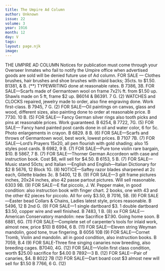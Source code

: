 ```yaml
---
title: The Umpire Ad Column
author: Unknown
issue: 22
volume: 3
year: 1916
month: 12
day: V
tags:
layout: page.njk
image:
---
```

THE UMPIRE AD COLUMN    Notices for publication must come through your Overseer Inmates who fail to notify the Umpire office when advertised goods are sold will be denied future use of Ad column.       FOR SALE — Clothes brushes, hair brushes and shoe brushes with inlaid backs; 35cts. to $1.50. B1381, & B. (**)      TYPEWRITING done at reasonable rates. B 7386, 3B.       FOR SALE—Scarfs made of Germantown wool on frame 7x2½ ft. from $1.50 up. Shawls made on 5 ft, frame $2 up. B6014 & B6391. 7 G. (2)       WATCHES and CLOCKS repaired, jewelry made to order, also fine engraving done. Work first-class. B 7945, 7 G. (2)       FOR SALE—Oil paintings on canvas, glass and wood, different sizes, also painting done to order at reasonable price. B 7730. 10 B. (5)       FOR SALE— Fancy German silver rings also tooth picks and pins at reasonable prices. Work guaranteed. B 6254, B 7722, 7G. (5)       FOR SALE— Fancy hand painted post cards done in oil and water color, 6 for 5c. Photo enlargements in crayon. B 6829. 8 B. (6)       FOR SALE—Scarfs and throws of Germantown wool, best work, lowest prices. B 7107 7B. (7)       FOR SALE—Lord’s Prayers 15x20, all pen flourish with gold shading; also 15 styles post cards. B 6982, 9 B. (7)       FOR SALE—Pure tone violin rare bargain, $10. B 5867, 7 B. (7)       FOR SALE—Thorner German Accordeon with case and instruction book. Cost $8, will sell for $4.50. B 6153, 5 B. (7)       FOR SALE—Music stand 50cts; and Italian —English and English—Italian Dictionary for $2 B 5676, 12 Block 1G. (8)       NOTICE—Saftey razor blades sharpened at 2c each, Gillette blades 3c. B 5400, 12 B. (9)       FOR SALE—3 gilt frame pictures inches, 20x24 inches, also 42 passe partout pictures. Will sell reasonable. 6303 9B. (9)       FOR SALE—E flat piccolo, J. W. Pepper make, in good condition: also instruction book with finger chart. 2 books, one with 43 and the other 62 pieces for piccolo. All for only $3.50, B 7016, 5B. (9)       FOR SALE—Easter bead Collars & Chains, Ladies latest style, prices reasonable. B 5496, 12 B 2nd G. (9)       FOR SALE—1 single dartboard $3. 1 double dartboard $3.50, copper wire and well finished. B 7483, 1 B. (8)    xx   FOR SALE— American Conservatory mandolin: new Sacrifice $7.90. Going home soon. B 6881, 6G. (11)       FOR SALE—Complete set of carpenter’s tools for inlaid work, almost new, price $10) B 6994, 6 B. (11)       FOR SALE—Eleven string Weyman mandolin, good tone, true fingering. B 6056 10B (9)       FOR SALE—Cornet Tromb, Violin and mandolin. all in good condition, also instruction books. B 7059, B.4 (9)       FOR SALE-Three fine singing canaries now breeding, also breeding cages. B7040, 4G. (12)       FOR SALE—Violin first class condition, worth $25.00 sacrifice for $4.00 B 7892—3 B. (12)       FOR SALE—Pair of canaries, $4. B 8022 7B (12)       FOR SALE—Dart board cost $3 almost new will sell for $1.50 B 7766, 6 G. (12)    



